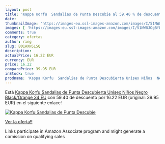 ```yaml
---
layout: post
title: 'Kappa Korfu  Sandalias de Punta Descubie al 59.40 % de descuento'
date: 
thumbnailImage: 'https://images-eu.ssl-images-amazon.com/images/I/51NW8JOgBfL._SL200_.jpg'
images: [ 'https://images-eu.ssl-images-amazon.com/images/I/51NW8JOgBfL._SL200_.jpg' ]
comments: true
category: ofertas
author: ring
slug: B01AXNSLSQ
description:
actualPrice: 16.22 EUR
currency: EUR
price: 16.22
comparePrice: 39.95 EUR
inStock: true
prodname: 'Kappa Korfu  Sandalias de Punta Descubierta Unisex Niños  Negro  Black/Orange   34 EU'
---
```


Está [Kappa Korfu  Sandalias de Punta Descubierta Unisex Niños  Negro  Black/Orange   34 EU](https://www.amazon.es/dp/B01AXNSLSQ/?tag=tolees-21) con 59.40 de descuento por 16.22 EUR (original: 39.95 EUR) en el siguiente enlace!

[![Kappa Korfu  Sandalias de Punta Descubie](https://images-eu.ssl-images-amazon.com/images/I/51NW8JOgBfL._SL200_.jpg)](https://www.amazon.es/dp/B01AXNSLSQ/?tag=tolees-21)

[Ver la oferta!!](https://www.amazon.es/dp/B01AXNSLSQ/?tag=tolees-21)

Links participate in Amazon Associate program and might generate a comission on qualifying sales


